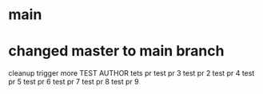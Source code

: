 # main
# changed master to main branch
cleanup
trigger more
TEST AUTHOR
tets pr
test pr 3
test pr 2
test pr 4
test pr 5
test pr 6
test pr 7
test pr 8
test pr 9